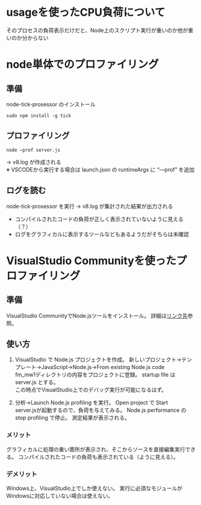 # usageを使ったCPU負荷について  
そのプロセスの負荷表示だけだと、Node上のスクリプト実行が重いのか他が重いのか分からない  

# node単体でのプロファイリング  
## 準備  
node-tick-prosessor のインストール  

```
sudo npm install -g tick  
```

## プロファイリング  
```
node —prof server.js  
```

→ v8.log が作成される  
※ VSCODEから実行する場合は launch.json の runtimeArgs に “—prof” を追加  

## ログを読む  
node-tick-prosessor を実行 → v8.log が集計された結果が出力される  

- コンパイルされたコードの負荷が正しく表示されていないように見える（？）  
- ログをグラフィカルに表示するツールなどもあるようだがそちらは未確認  


# VisualStudio Communityを使ったプロファイリング  

## 準備  
VisualStudio CommunityでNode.jsツールをインストール。
詳細は[リンク先](https://www.visualstudio.com/ja-jp/features/node-js-vs.aspx)参照。

## 使い方
1. VisualStudio で Node.js プロジェクトを作成。
   新しいプロジェクト→テンプレート→JavaScript→Node.js→From existing Node.js code  
   fm_mw1ディレクトリの内容をプロジェクトに登録。
   startup file は server.js とする。  
   この時点でVisualStudio上でのデバッグ実行が可能になるはず。

2. 分析→Launch Node.js profiling を実行。
   Open project で Start  
   server.jsが起動するので、負荷を与えてみる。
   Node.js performance の stop profiling で停止。
   測定結果が表示される。

### メリット
グラフィカルに処理の重い箇所が表示され、そこからソースを直接編集実行できる。
コンパイルされたコードの負荷も表示されている（ように見える）。

### デメリット
Windows上、VisualStudio上でしか使えない。
実行に必須なモジュールがWindowsに対応していない場合は使えない。

